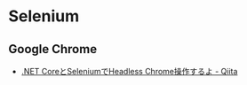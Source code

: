 # Selenium

## Google Chrome
- [.NET CoreとSeleniumでHeadless Chrome操作するよ - Qiita](https://qiita.com/mifumi323/items/296d449c5808f04f98c4)
